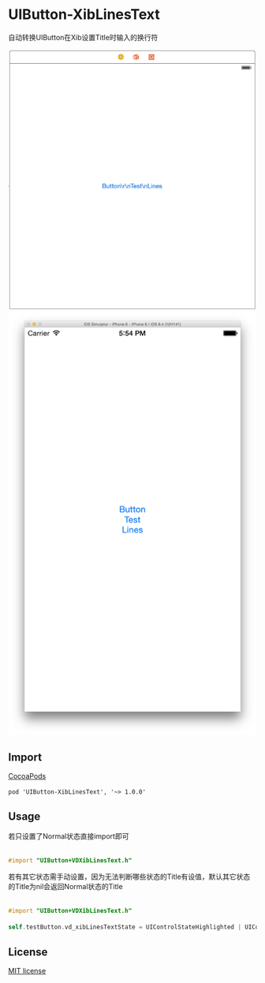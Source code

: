 # UIButton-XibLinesText
自动转换UIButton在Xib设置Title时输入的换行符

![image](https://raw.githubusercontent.com/vilyever/UIButton-XibLinesText/master/screenshots1.png)
![image](https://raw.githubusercontent.com/vilyever/UIButton-XibLinesText/master/screenshots2.png)

## Import
[CocoaPods](http://cocoapods.org)

`pod 'UIButton-XibLinesText', '~> 1.0.0'`

## Usage
若只设置了Normal状态直接import即可
```objective-c

#import "UIButton+VDXibLinesText.h"

```

若有其它状态需手动设置，因为无法判断哪些状态的Title有设值，默认其它状态的Title为nil会返回Normal状态的Title
```objective-c

#import "UIButton+VDXibLinesText.h"

self.testButton.vd_xibLinesTextState = UIControlStateHighlighted | UIControlStateSelected;

```
## License

[MIT license](LICENSE)
